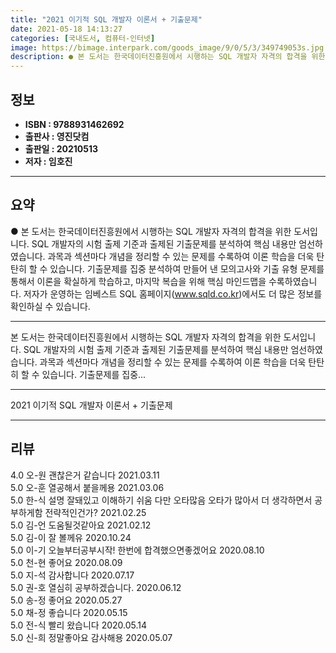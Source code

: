 ```yaml
---
title: "2021 이기적 SQL 개발자 이론서 + 기출문제"
date: 2021-05-18 14:13:27
categories: [국내도서, 컴퓨터-인터넷]
image: https://bimage.interpark.com/goods_image/9/0/5/3/349749053s.jpg
description: ● 본 도서는 한국데이터진흥원에서 시행하는 SQL 개발자 자격의 합격을 위한 도서입니다. SQL 개발자의 시험 출제 기준과 출제된 기출문제를 분석하여 핵심 내용만 엄선하였습니다. 과목과 섹션마다 개념을 정리할 수 있는 문제를 수록하여 이론 학습을 더욱 탄탄히 할 수 있습니다. 기출문
---
```


## **정보**

- **ISBN : 9788931462692**
- **출판사 : 영진닷컴**
- **출판일 : 20210513**
- **저자 : 임호진**

------



## **요약**

●  본 도서는 한국데이터진흥원에서 시행하는 SQL 개발자 자격의 합격을 위한 도서입니다. SQL 개발자의  시험 출제 기준과 출제된 기출문제를 분석하여 핵심 내용만 엄선하였습니다. 과목과 섹션마다 개념을 정리할 수 있는 문제를 수록하여 이론 학습을 더욱 탄탄히 할 수 있습니다. 기출문제를 집중 분석하여 만들어 낸 모의고사와 기출 유형 문제를 통해서 이론을 확실하게 학습하고, 마지막 복습을 위해 핵심 마인드맵을 수록하였습니다. 저자가 운영하는 임베스트 SQL 홈페이지(www.sqld.co.kr)에서도 더 많은 정보를 확인하실 수 있습니다.

------

본 도서는 한국데이터진흥원에서 시행하는 SQL 개발자 자격의 합격을 위한 도서입니다. SQL 개발자의  시험 출제 기준과 출제된 기출문제를 분석하여 핵심 내용만 엄선하였습니다. 과목과 섹션마다 개념을 정리할 수 있는 문제를 수록하여 이론 학습을 더욱 탄탄히 할 수 있습니다. 기출문제를 집중... 

------


2021 이기적 SQL 개발자 이론서 + 기출문제 

------


## **리뷰** 

4.0 오-원 괜찮은거 같습니다 2021.03.11 <br/>5.0 오-훈 열공해서 붙을께용 2021.03.06 <br/>5.0 한-식 설명 잘돼있고 이해하기 쉬움
다만 오타많음 오타가 많아서 더 생각하면서 공부하게함 전략적인건가? 2021.02.25 <br/>5.0 김-언 도움될것같아요 2021.02.12 <br/>5.0 김-이 잘 볼께유 2020.10.24 <br/>5.0 이-기 오늘부터공부시작! 한번에 합격했으면좋겠어요 2020.08.10 <br/>5.0 천-현 좋어요 2020.08.09 <br/>5.0 지-석 감사합니다  2020.07.17 <br/>5.0 권-호 열심히 공부하겠습니다.  2020.06.12 <br/>5.0 송-정 좋어요 2020.05.27 <br/>5.0 채-정 좋습니다 2020.05.15 <br/>5.0 전-식 빨리 왔습니다 2020.05.14 <br/>5.0 신-희 정말좋아요 감사해용 2020.05.07 <br/>